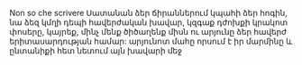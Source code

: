 Non so che scrivere
Սատանան ձեր ճիրաններում կպահի ձեր հոգին, նա ձեզ կմղի դեպի հավերժական խավար, կզգաք դժոխքի կրակոտ փոսերը, կայրեք, մինչ մենք ծիծաղենք
միսն ու արյունը ձեր հավերժ երիտասարդության համար: արյունոտ մահը որսում է իր մարմինը և ընտանիքի հետ նետում այն խավարի մեջ
